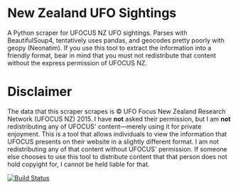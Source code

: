 # New Zealand UFO Sightings

A Python scraper for UFOCUS NZ UFO sightings. Parses with BeautifulSoup4, tentatively uses pandas, and geocodes pretty poorly with geopy (Neonatim). If you use this tool to extract the information into a friendly format, bear in mind that you must not redistribute that content without the express permission of UFOCUS NZ.

# Disclaimer
The data that this scraper scrapes is © UFO Focus New Zealand Research Network (UFOCUS NZ) 2015. I have **not** asked their permission, but I am **not** redistributing any of UFOCUS' content—merely using it for private enjoyment. This is a tool that allows individuals to view the information that UFOCUS presents on their website in a slightly different format. I am not redistributing any of that content without UFOCUS' permission. If someone else chooses to use this tool to distribute content that that person does not hold copyight for, I cannot be held liable for that.

[![Build Status](https://travis-ci.org/alpha-beta-soup/nz-ufo-sightings.svg?branch=master)](https://travis-ci.org/alpha-beta-soup/nz-ufo-sightings)
